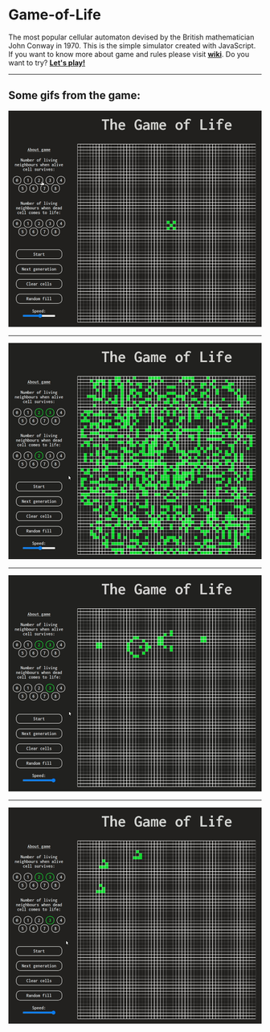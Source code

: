# Game-of-Life

The most popular cellular automaton devised by the British mathematician John Conway in 1970. This is the simple simulator created with JavaScript. If you want to know more about game and rules please visit <a href="https://en.wikipedia.org/wiki/Conway%27s_Game_of_Life">**wiki**</a>. Do you want to try? <a href="https://mateuszsedzimierz.github.io/game-of-life/">**Let's play!**</a>

***
## Some gifs from the game:
![](extrafiles/Gif_1.gif)

---
![](extrafiles/Gif_2.gif)

---
![](extrafiles/Gif_3.gif)

---
![](extrafiles/Gif_4.gif)
